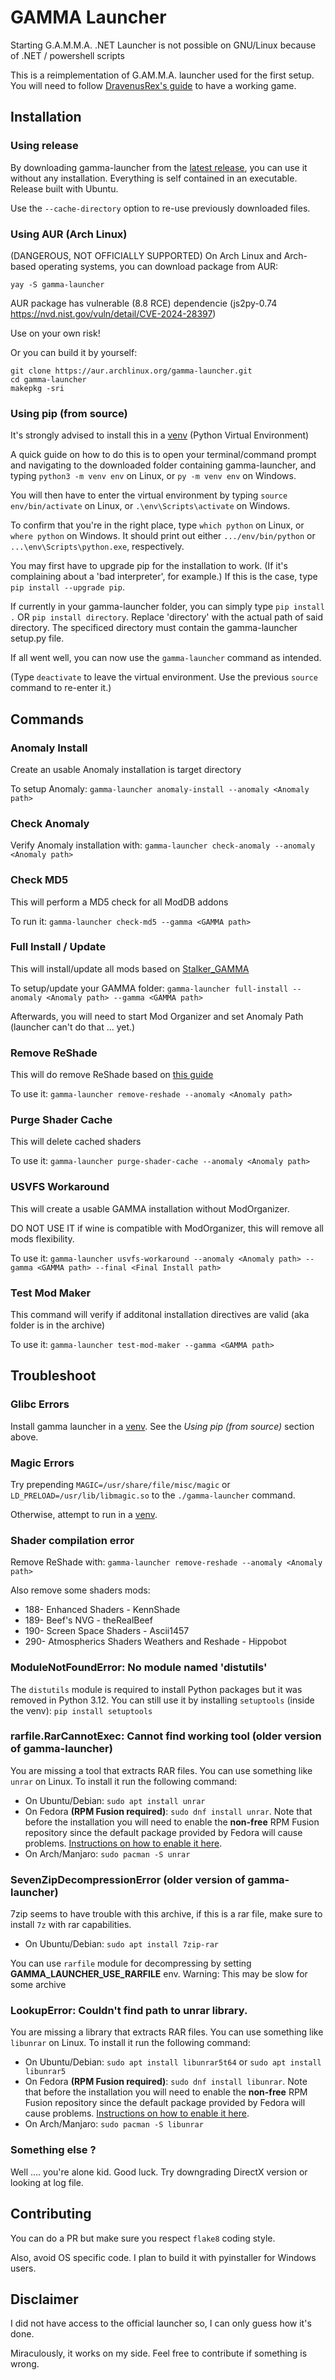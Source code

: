# GAMMA Launcher

Starting G.A.M.M.A. .NET Launcher is not possible on GNU/Linux because of .NET / powershell scripts

This is a reimplementation of G.AM.M.A. launcher used for the first setup. You will need to follow
[DravenusRex's guide](https://github.com/DravenusRex/stalker-gamma-linux-guide) to have a working game.

## Installation

### Using release

By downloading gamma-launcher from the [latest release](https://github.com/Mord3rca/gamma-launcher/releases/latest), you can use it without any installation. Everything is self contained in an executable. Release built with Ubuntu.

Use the `--cache-directory` option to re-use previously downloaded files.

### Using AUR (Arch Linux)

(DANGEROUS, NOT OFFICIALLY SUPPORTED) On Arch Linux and Arch-based operating systems, you can download package from AUR:  

`yay -S gamma-launcher`  

AUR package has vulnerable (8.8 RCE) dependencie (js2py-0.74 https://nvd.nist.gov/vuln/detail/CVE-2024-28397)

Use on your own risk!

Or you can build it by yourself:

`git clone https://aur.archlinux.org/gamma-launcher.git`  
`cd gamma-launcher`  
`makepkg -sri`

### Using pip (from source)

It's strongly advised to install this in a [venv](https://packaging.python.org/en/latest/guides/installing-using-pip-and-virtual-environments/#creating-a-virtual-environment) (Python Virtual Environment)

A quick guide on how to do this is to open your terminal/command prompt and navigating to the downloaded folder containing gamma-launcher, and typing `python3 -m venv env` on Linux, or `py -m venv env` on Windows.

You will then have to enter the virtual environment by typing `source env/bin/activate` on Linux, or `.\env\Scripts\activate` on Windows.

To confirm that you're in the right place, type `which python` on Linux, or `where python` on Windows. It should print out either `.../env/bin/python` or `...\env\Scripts\python.exe`, respectively.

You may first have to upgrade pip for the installation to work. (If it's complaining about a 'bad interpreter', for example.) If this is the case, type `pip install --upgrade pip`.

If currently in your gamma-launcher folder, you can simply type `pip install .` OR `pip install directory`. Replace 'directory' with the actual path of said directory. The specificed directory must contain the gamma-launcher setup.py file.

If all went well, you can now use the `gamma-launcher` command as intended.

(Type `deactivate` to leave the virtual environment. Use the previous `source` command to re-enter it.)

## Commands

### Anomaly Install

Create an usable Anomaly installation is target directory

To setup Anomaly:  `gamma-launcher anomaly-install --anomaly <Anomaly path>`

### Check Anomaly

Verify Anomaly installation with:  `gamma-launcher check-anomaly --anomaly <Anomaly path>`

### Check MD5

This will perform a MD5 check for all ModDB addons

To run it: `gamma-launcher check-md5 --gamma <GAMMA path>`

### Full Install / Update

This will install/update all mods based on [Stalker_GAMMA](https://github.com/Grokitach/Stalker_GAMMA)

To setup/update your GAMMA folder:  `gamma-launcher full-install --anomaly <Anomaly path> --gamma <GAMMA path>`

Afterwards, you will need to start Mod Organizer and set Anomaly Path (launcher can't do that ... yet.)

### Remove ReShade

This will do remove ReShade based on [this guide](https://reshade.me/forum/general-discussion/4398-howto-uninstall-reshade)

To use it: `gamma-launcher remove-reshade --anomaly <Anomaly path>`

### Purge Shader Cache

This will delete cached shaders

To use it: `gamma-launcher purge-shader-cache --anomaly <Anomaly path>`

### USVFS Workaround

This will create a usable GAMMA installation without ModOrganizer.

DO NOT USE IT if wine is compatible with ModOrganizer, this will remove all mods flexibility.

To use it: `gamma-launcher usvfs-workaround --anomaly <Anomaly path> --gamma <GAMMA path> --final <Final Install path>`

### Test Mod Maker

This command will verify if additonal installation directives are valid
(aka folder is in the archive)

To use it: `gamma-launcher test-mod-maker --gamma <GAMMA path>`

## Troubleshoot

### Glibc Errors

Install gamma launcher in a [venv](https://packaging.python.org/en/latest/guides/installing-using-pip-and-virtual-environments/#creating-a-virtual-environment). See the *Using pip (from source)* section above.

### Magic Errors

Try prepending `MAGIC=/usr/share/file/misc/magic` or `LD_PRELOAD=/usr/lib/libmagic.so` to the `./gamma-launcher` command.

Otherwise, attempt to run in a [venv](https://packaging.python.org/en/latest/guides/installing-using-pip-and-virtual-environments/#creating-a-virtual-environment).

### Shader compilation error

Remove ReShade with: `gamma-launcher remove-reshade --anomaly <Anomaly path>`

Also remove some shaders mods:
* 188- Enhanced Shaders - KennShade
* 189- Beef's NVG - theRealBeef
* 190- Screen Space Shaders - Ascii1457
* 290- Atmospherics Shaders Weathers and Reshade - Hippobot

### ModuleNotFoundError: No module named 'distutils'

The `distutils` module is required to install Python packages but it was removed in Python 3.12. You can still use it by installing `setuptools` (inside the venv): `pip install setuptools`

### rarfile.RarCannotExec: Cannot find working tool (older version of gamma-launcher)

You are missing a tool that extracts RAR files. You can use something like `unrar` on Linux. To install it run the following command:
- On Ubuntu/Debian: `sudo apt install unrar`
- On Fedora **(RPM Fusion required)**: `sudo dnf install unrar`. Note that before the installation you will need to enable the **non-free** RPM Fusion repository since the default package provided by Fedora will cause problems. [Instructions on how to enable it here](https://rpmfusion.org/Configuration).
- On Arch/Manjaro: `sudo pacman -S unrar`

### SevenZipDecompressionError (older version of gamma-launcher)

7zip seems to have trouble with this archive, if this is a rar file, make sure to install `7z` with rar capabilities.
- On Ubuntu/Debian: `sudo apt install 7zip-rar`

You can use `rarfile` module for decompressing by setting **GAMMA_LAUNCHER_USE_RARFILE** env.
Warning: This may be slow for some archive

### LookupError: Couldn't find path to unrar library.
You are missing a library that extracts RAR files. You can use something like `libunrar` on Linux. To install it run the following command:
- On Ubuntu/Debian: `sudo apt install libunrar5t64` or `sudo apt install libunrar5`
- On Fedora **(RPM Fusion required)**: `sudo dnf install libunrar`. Note that before the installation you will need to enable the **non-free** RPM Fusion repository since the default package provided by Fedora will cause problems. [Instructions on how to enable it here](https://rpmfusion.org/Configuration).
- On Arch/Manjaro: `sudo pacman -S libunrar`


### Something else ?

Well .... you're alone kid. Good luck. Try downgrading DirectX version or looking at log file.

## Contributing

You can do a PR but make sure you respect `flake8` coding style.

Also, avoid OS specific code. I plan to build it with pyinstaller for Windows users.

## Disclaimer

I did not have access to the official launcher so, I can only guess how it's done.

Miraculously, it works on my side. Feel free to contribute if something is wrong.
